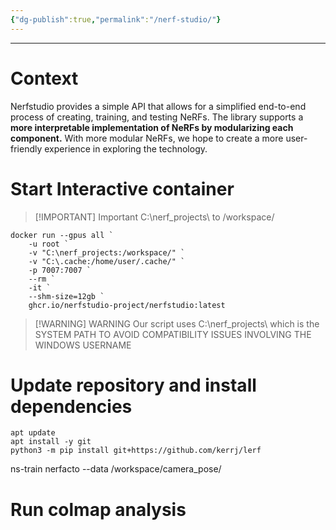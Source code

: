 ```yaml
---
{"dg-publish":true,"permalink":"/nerf-studio/"}
---
```


---
# Context
Nerfstudio provides a simple API that allows for a simplified end-to-end process of creating, training, and testing NeRFs. The library supports a **more interpretable implementation of NeRFs by modularizing each component.** With more modular NeRFs, we hope to create a more user-friendly experience in exploring the technology.
# Start Interactive container

> [!IMPORTANT] Important
> C:\nerf_projects\ to /workspace/

```
docker run --gpus all `
    -u root `
    -v "C:\nerf_projects:/workspace/" `
    -v "C:\.cache:/home/user/.cache/" `
    -p 7007:7007 `
    --rm `
    -it `
    --shm-size=12gb `
    ghcr.io/nerfstudio-project/nerfstudio:latest
```


> [!WARNING] WARNING
> Our script uses C:\nerf_projects\ which is the SYSTEM PATH TO AVOID COMPATIBILITY ISSUES INVOLVING THE WINDOWS USERNAME

# Update repository and install dependencies

```
apt update
apt install -y git
python3 -m pip install git+https://github.com/kerrj/lerf
```

ns-train nerfacto --data /workspace/camera_pose/
# Run colmap analysis
```

```
